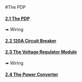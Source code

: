 #The PDP
#### [2.1 The PDP](PDP/pdp.md)
➠ Wiring
#### [2.2 120A Circuit Breaker](PDP/120a_circuit_breaker.md)
#### [2.3 The Voltage Regulator Module](PDP/the_voltage_regulator_module.md)
➠ Wiring
#### [2.4 The Power Converter](PDP/the_power_converter.md)
